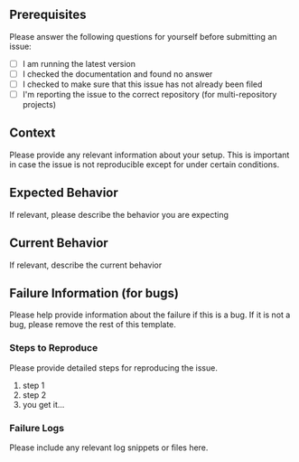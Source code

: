 ## Prerequisites

Please answer the following questions for yourself before submitting an issue:

-   [ ] I am running the latest version
-   [ ] I checked the documentation and found no answer
-   [ ] I checked to make sure that this issue has not already been filed
-   [ ] I'm reporting the issue to the correct repository (for multi-repository projects)

## Context

Please provide any relevant information about your setup. This is important in case the issue is not reproducible except for under certain conditions.

## Expected Behavior

If relevant, please describe the behavior you are expecting

## Current Behavior

If relevant, describe the current behavior

## Failure Information (for bugs)

Please help provide information about the failure if this is a bug. If it is not a bug, please remove the rest of this template.

### Steps to Reproduce

Please provide detailed steps for reproducing the issue.

1. step 1
2. step 2
3. you get it...

### Failure Logs

Please include any relevant log snippets or files here.
